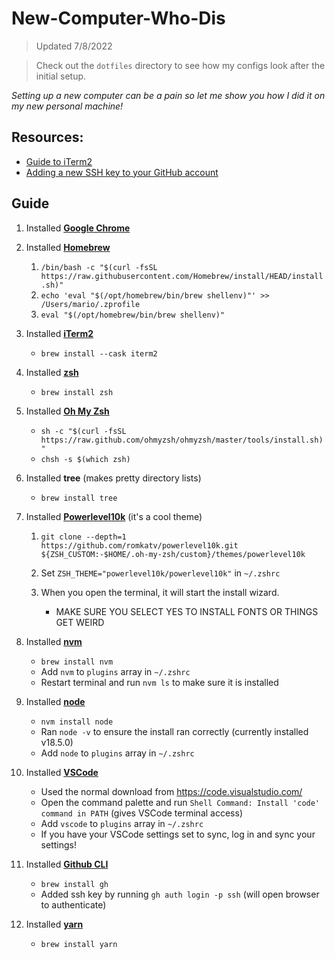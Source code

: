 # New-Computer-Who-Dis

> Updated 7/8/2022

> Check out the `dotfiles` directory to see how my configs look after the initial setup.

_Setting up a new computer can be a pain so let me show you how I did it on my new personal machine!_

## Resources:

- [Guide to iTerm2](https://medium.com/featurepreneur/guide-to-iterm2-46cd4625d55a)
- [Adding a new SSH key to your GitHub account](https://docs.github.com/en/authentication/connecting-to-github-with-ssh/adding-a-new-ssh-key-to-your-github-account)

## Guide

1. Installed [**Google Chrome**](https://www.google.com/chrome/)
2. Installed [**Homebrew**](https://brew.sh/)

   1. `/bin/bash -c "$(curl -fsSL https://raw.githubusercontent.com/Homebrew/install/HEAD/install.sh)"`
   2. `echo 'eval "$(/opt/homebrew/bin/brew shellenv)"' >> /Users/mario/.zprofile`
   3. `eval "$(/opt/homebrew/bin/brew shellenv)"`

3. Installed [**iTerm2**](https://iterm2.com/)

   - `brew install --cask iterm2`

4. Installed [**zsh**](https://www.zsh.org/)

   - `brew install zsh`

5. Installed [**Oh My Zsh**](https://ohmyz.sh/)

   - `sh -c "$(curl -fsSL https://raw.github.com/ohmyzsh/ohmyzsh/master/tools/install.sh)"`
   - `chsh -s $(which zsh)`

6. Installed **tree** (makes pretty directory lists)

   - `brew install tree`

7. Installed [**Powerlevel10k**](https://github.com/romkatv/powerlevel10k) (it's a cool theme)

   1. `git clone --depth=1 https://github.com/romkatv/powerlevel10k.git ${ZSH_CUSTOM:-$HOME/.oh-my-zsh/custom}/themes/powerlevel10k`
   2. Set `ZSH_THEME="powerlevel10k/powerlevel10k"` in `~/.zshrc`
   3. When you open the terminal, it will start the install wizard.

      - MAKE SURE YOU SELECT YES TO INSTALL FONTS OR THINGS GET WEIRD

8. Installed [**nvm**](https://github.com/nvm-sh/nvm)

   - `brew install nvm`
   - Add `nvm` to `plugins` array in `~/.zshrc`
   - Restart terminal and run `nvm ls` to make sure it is installed

9. Installed [**node**](https://nodejs.org/en/)

   - `nvm install node`
   - Ran `node -v` to ensure the install ran correctly (currently installed v18.5.0)
   - Add `node` to `plugins` array in `~/.zshrc`

10. Installed [**VSCode**](https://code.visualstudio.com/)

    - Used the normal download from https://code.visualstudio.com/
    - Open the command palette and run `Shell Command: Install 'code' command in PATH` (gives VSCode terminal access)
    - Add `vscode` to `plugins` array in `~/.zshrc`
    - If you have your VSCode settings set to sync, log in and sync your settings!

11. Installed [**Github CLI**](https://cli.github.com/)

    - `brew install gh`
    - Added ssh key by running `gh auth login -p ssh` (will open browser to authenticate)

12. Installed [**yarn**](https://classic.yarnpkg.com/en/)

    - `brew install yarn`
